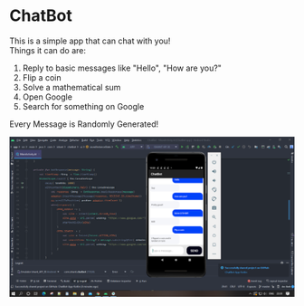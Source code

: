 # ChatBot
This is a simple app that can chat with you!<br>
Things it can do are:
1. Reply to basic messages like "Hello", "How are you?"
2. Flip a coin
3. Solve a mathematical sum
4. Open Google
5. Search for something on Google

Every Message is Randomly Generated!

![Screenshot](Screenshot.PNG)
